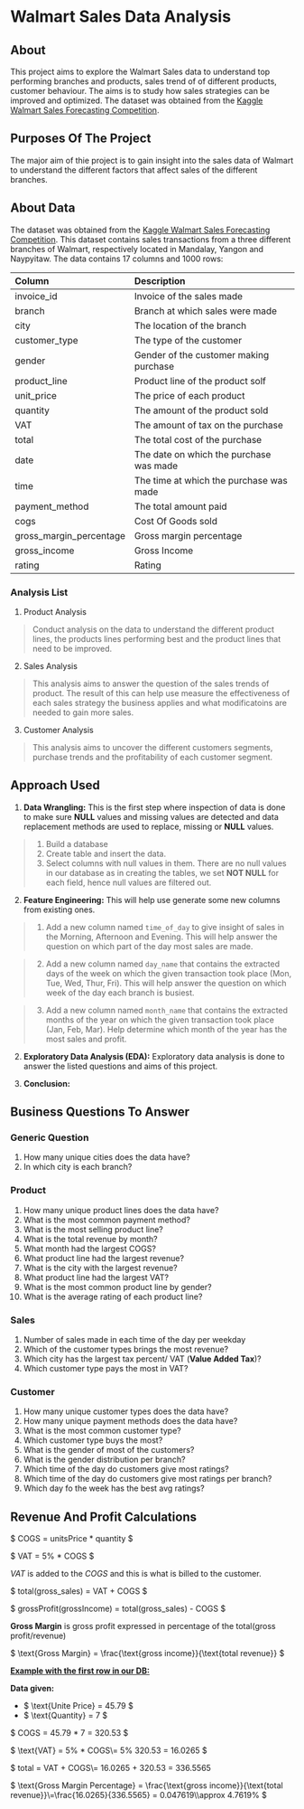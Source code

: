 # Walmart Sales Data Analysis

## About

This project aims to explore the Walmart Sales data to understand top performing branches and products, sales trend of of different products, customer behaviour. The aims is to study how sales strategies can be improved and optimized. The dataset was obtained from the [Kaggle Walmart Sales Forecasting Competition](https://www.kaggle.com/c/walmart-recruiting-store-sales-forecasting).

## Purposes Of The Project

The major aim of thie project is to gain insight into the sales data of Walmart to understand the different factors that affect sales of the different branches.

## About Data

The dataset was obtained from the [Kaggle Walmart Sales Forecasting Competition](https://www.kaggle.com/c/walmart-recruiting-store-sales-forecasting). This dataset contains sales transactions from a three different branches of Walmart, respectively located in Mandalay, Yangon and Naypyitaw. The data contains 17 columns and 1000 rows:

| Column                  | Description                             | 
| :---------------------- | :-------------------------------------- | 
| invoice_id              | Invoice of the sales made               |
| branch                  | Branch at which sales were made         | 
| city                    | The location of the branch              | 
| customer_type           | The type of the customer                | 
| gender                  | Gender of the customer making purchase  | 
| product_line            | Product line of the product solf        | 
| unit_price              | The price of each product               |
| quantity                | The amount of the product sold          |
| VAT                 | The amount of tax on the purchase       |
| total                   | The total cost of the purchase          |
| date                    | The date on which the purchase was made |
| time                    | The time at which the purchase was made | 
| payment_method                 | The total amount paid                   | 
| cogs                    | Cost Of Goods sold                      | 
| gross_margin_percentage | Gross margin percentage                 | 
| gross_income            | Gross Income                            |
| rating                  | Rating                                  |

### Analysis List

1. Product Analysis

> Conduct analysis on the data to understand the different product lines, the products lines performing best and the product lines that need to be improved.

2. Sales Analysis

> This analysis aims to answer the question of the sales trends of product. The result of this can help use measure the effectiveness of each sales strategy the business applies and what modificatoins are needed to gain more sales.

3. Customer Analysis

> This analysis aims to uncover the different customers segments, purchase trends and the profitability of each customer segment.
## Approach Used

1. **Data Wrangling:** This is the first step where inspection of data is done to make sure **NULL** values and missing values are detected and data replacement methods are used to replace, missing or **NULL** values.

> 1. Build a database
> 2. Create table and insert the data.
> 3. Select columns with null values in them. There are no null values in our database as in creating the tables, we set **NOT NULL** for each field, hence null values are filtered out.

2. **Feature Engineering:** This will help use generate some new columns from existing ones.

> 1. Add a new column named `time_of_day` to give insight of sales in the Morning, Afternoon and Evening. This will help answer the question on which part of the day most sales are made.

> 2. Add a new column named `day_name` that contains the extracted days of the week on which the given transaction took place (Mon, Tue, Wed, Thur, Fri). This will help answer the question on which week of the day each branch is busiest.

> 3. Add a new column named `month_name` that contains the extracted months of the year on which the given transaction took place (Jan, Feb, Mar). Help determine which month of the year has the most sales and profit.

2. **Exploratory Data Analysis (EDA):** Exploratory data analysis is done to answer the listed questions and aims of this project.

3. **Conclusion:**

## Business Questions To Answer

### Generic Question

1. How many unique cities does the data have?
2. In which city is each branch?

### Product

1. How many unique product lines does the data have?
2. What is the most common payment method?
3. What is the most selling product line?
4. What is the total revenue by month?
5. What month had the largest COGS?
6. What product line had the largest revenue?
7. What is the city with the largest revenue?
8. What product line had the largest VAT?
9. What is the most common product line by gender?
10. What is the average rating of each product line?

### Sales

1. Number of sales made in each time of the day per weekday
2. Which of the customer types brings the most revenue?
3. Which city has the largest tax percent/ VAT (**Value Added Tax**)?
4. Which customer type pays the most in VAT?

### Customer

1. How many unique customer types does the data have?
2. How many unique payment methods does the data have?
3. What is the most common customer type?
4. Which customer type buys the most?
5. What is the gender of most of the customers?
6. What is the gender distribution per branch?
7. Which time of the day do customers give most ratings?
8. Which time of the day do customers give most ratings per branch?
9. Which day fo the week has the best avg ratings?


## Revenue And Profit Calculations

$ COGS = unitsPrice * quantity $

$ VAT = 5\% * COGS $

$VAT$ is added to the $COGS$ and this is what is billed to the customer.

$ total(gross_sales) = VAT + COGS $

$ grossProfit(grossIncome) = total(gross_sales) - COGS $

**Gross Margin** is gross profit expressed in percentage of the total(gross profit/revenue)

$ \text{Gross Margin} = \frac{\text{gross income}}{\text{total revenue}} $

<u>**Example with the first row in our DB:**</u>

**Data given:**

- $ \text{Unite Price} = 45.79 $
- $ \text{Quantity} = 7 $

$ COGS = 45.79 * 7 = 320.53 $

$ \text{VAT} = 5\% * COGS\\= 5\%  320.53 = 16.0265 $

$ total = VAT + COGS\\= 16.0265 + 320.53 = $336.5565$

$ \text{Gross Margin Percentage} = \frac{\text{gross income}}{\text{total revenue}}\\=\frac{16.0265}{336.5565} = 0.047619\\\approx 4.7619\% $
